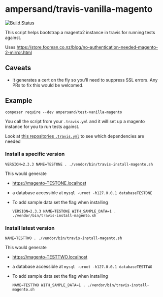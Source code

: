 # ampersand/travis-vanilla-magento

[![Build Status](https://travis-ci.org/AmpersandHQ/travis-vanilla-magento.svg?branch=master)](https://travis-ci.org/AmpersandHQ/travis-vanilla-magento)

This script helps bootstrap a magento2 instance in travis for running tests against. 

Uses https://store.fooman.co.nz/blog/no-authentication-needed-magento-2-mirror.html

## Caveats

- It generates a cert on the fly so you'll need to suppress SSL errors. Any PRs to fix this would be welcomed.

## Example

```
composer require --dev ampersand/test-vanilla-magento
```

You call the script from your `.travis.yml` and it will set up a magento instance for you to run tests against.

Look at [this repositories `.travis.yml`](https://github.com/AmpersandHQ/magento2-disable-stock-reservation/blob/master/.travis.yml) to see which dependencies are needed

### Install a specific version

`VERSION=2.3.3 NAME=TESTONE . ./vendor/bin/travis-install-magento.sh`

This would generate
- https://magento-TESTONE.localhost
- a database accessible at `mysql -uroot -h127.0.0.1 databaseTESTONE`
- To add sample data set the flag when installing

    ```
    VERSION=2.3.3 NAME=TESTONE WITH_SAMPLE_DATA=1 . ./vendor/bin/travis-install-magento.sh
    ```
    
### Install latest version

`NAME=TESTTWO . ./vendor/bin/travis-install-magento.sh`

This would generate
- https://magento-TESTTWO.localhost
- a database accessible at `mysql -uroot -h127.0.0.1 databaseTESTTWO`
- To add sample data set the flag when installing

    ```
    NAME=TESTTWO WITH_SAMPLE_DATA=1 . ./vendor/bin/travis-install-magento.sh
    ```

